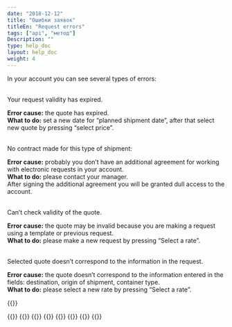```yaml
---
date: "2018-12-12"
title: "Ошибки заявок"
titleEn: "Request errors"
tags: ["api", "метод"]
Description: ""
type: help_doc
layout: help_doc
weight: 4
---
```


In your account you can see several types of errors: <br/>
<br/>
<div class="pixxett-alert pixxett-alert-icon alert6-light">
  <i class="fa fa-bell"></i> Your request validity has expired.
</div>

**Error cause:** the quote has expired.<br/>
**What to do:** set a new date for “planned shipment date”, after that select new quote by pressing “select price”. <br/> 

<br/>
<div class="pixxett-alert pixxett-alert-icon alert6-light">
  <i class="fa fa-bell"></i> No contract made for this type of shipment:</div>

**Error cause:** probably you don’t have an additional agreement for working with electronic requests in your account. <br/>
**What to do:** please contact your manager.<br/> 
After signing the additional agreement you will be granted dull access to the account.

<br/>
<div class="pixxett-alert pixxett-alert-icon alert6-light">
  <i class="fa fa-bell"></i> Can’t check validity of the quote.</div>

 **Error cause:** the quote may be invalid because you are making a request using a template or previous request.  <br/>
**What to do:** please make a new request by pressing “Select a rate”.

<br/>
<div class="pixxett-alert pixxett-alert-icon alert6-light">
  <i class="fa fa-bell"></i>Selected quote doesn’t correspond to the information in the request.  </div>

**Error cause:** the quote doesn’t correspond to the information entered in the fields: destination, origin of shipment, container type.
  <br/>
**What to do:** please select a new rate by pressing “Select a rate”.

{{<isHelpful>}}

{{<seeAlso>}}
    {{<seeAlsoItem link="/all_orders/templates_and_drafts/" text="Черновики и шаблоны">}}
    {{<seeAlsoItem link="/all_orders/tagging/" text="Зачем нужны теги и как их задать">}}
    {{<seeAlsoItem link="/all_orders/errors/" text="Ошибки заявок">}}
    {{<seeAlsoItem link="/all_orders/popular_questions/" text="Как восстановить отмененную заявку?">}}
    {{<seeAlsoItem link="/all_orders/popular_questions/" text="Как скорректировать заявку?">}}
    {{<seeAlsoItem link="/all_orders/popular_questions/" text="Когда заявка перемещается в архив?">}}
{{</seeAlso>}}